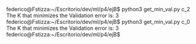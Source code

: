 federico@Fstizza:~/Escritorio/dev/ml/p4/ejB$ python3 get_min_val.py c_2 
The K that minimizes the Validation error is: 3
federico@Fstizza:~/Escritorio/dev/ml/p4/ejB$ python3 get_min_val.py c_0
The K that minimizes the Validation error is: 3
federico@Fstizza:~/Escritorio/dev/ml/p4/ejB$ 

